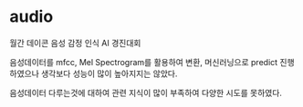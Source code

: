 # audio
월간 데이콘 음성 감정 인식 AI 경진대회

음성데이터를 mfcc, Mel Spectrogram를 활용하여 변환, 머신러닝으로 predict 진행하였으나 생각보다 성능이 많이 높아지지는 않았다.

음성데이터 다루는것에 대하여 관련 지식이 많이 부족하여 다양한 시도를 못하였다.
